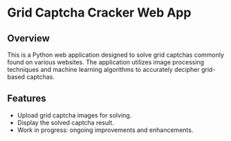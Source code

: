 # Grid Captcha Cracker Web App

## Overview
This is a Python web application designed to solve grid captchas commonly found on various websites. The application utilizes image processing techniques and machine learning algorithms to accurately decipher grid-based captchas.


## Features
- Upload grid captcha images for solving.
- Display the solved captcha result.
- Work in progress: ongoing improvements and enhancements.


